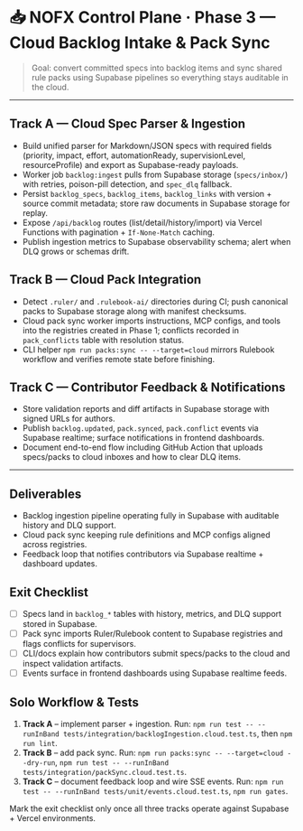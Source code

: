# 📥 NOFX Control Plane · Phase 3 — Cloud Backlog Intake & Pack Sync

> Goal: convert committed specs into backlog items and sync shared rule packs using Supabase pipelines so everything stays auditable in the cloud.

---

## Track A — Cloud Spec Parser & Ingestion
- Build unified parser for Markdown/JSON specs with required fields (priority, impact, effort, automationReady, supervisionLevel, resourceProfile) and export as Supabase-ready payloads.
- Worker job `backlog:ingest` pulls from Supabase storage (`specs/inbox/`) with retries, poison-pill detection, and `spec_dlq` fallback.
- Persist `backlog_specs`, `backlog_items`, `backlog_links` with version + source commit metadata; store raw documents in Supabase storage for replay.
- Expose `/api/backlog` routes (list/detail/history/import) via Vercel Functions with pagination + `If-None-Match` caching.
- Publish ingestion metrics to Supabase observability schema; alert when DLQ grows or schemas drift.

## Track B — Cloud Pack Integration
- Detect `.ruler/` and `.rulebook-ai/` directories during CI; push canonical packs to Supabase storage along with manifest checksums.
- Cloud pack sync worker imports instructions, MCP configs, and tools into the registries created in Phase 1; conflicts recorded in `pack_conflicts` table with resolution status.
- CLI helper `npm run packs:sync -- --target=cloud` mirrors Rulebook workflow and verifies remote state before finishing.

## Track C — Contributor Feedback & Notifications
- Store validation reports and diff artifacts in Supabase storage with signed URLs for authors.
- Publish `backlog.updated`, `pack.synced`, `pack.conflict` events via Supabase realtime; surface notifications in frontend dashboards.
- Document end-to-end flow including GitHub Action that uploads specs/packs to cloud inboxes and how to clear DLQ items.

---

## Deliverables
- Backlog ingestion pipeline operating fully in Supabase with auditable history and DLQ support.
- Cloud pack sync keeping rule definitions and MCP configs aligned across registries.
- Feedback loop that notifies contributors via Supabase realtime + dashboard updates.

## Exit Checklist
- [ ] Specs land in `backlog_*` tables with history, metrics, and DLQ support stored in Supabase.
- [ ] Pack sync imports Ruler/Rulebook content to Supabase registries and flags conflicts for supervisors.
- [ ] CLI/docs explain how contributors submit specs/packs to the cloud and inspect validation artifacts.
- [ ] Events surface in frontend dashboards using Supabase realtime feeds.

## Solo Workflow & Tests
1. **Track A** – implement parser + ingestion. Run: `npm run test -- --runInBand tests/integration/backlogIngestion.cloud.test.ts`, then `npm run lint`.
2. **Track B** – add pack sync. Run: `npm run packs:sync -- --target=cloud --dry-run`, `npm run test -- --runInBand tests/integration/packSync.cloud.test.ts`.
3. **Track C** – document feedback loop and wire SSE events. Run: `npm run test -- --runInBand tests/unit/events.cloud.test.ts`, `npm run gates`.

Mark the exit checklist only once all three tracks operate against Supabase + Vercel environments.

